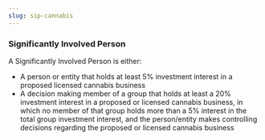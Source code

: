 ```yaml
---
slug: sip-cannabis
---
```

### Significantly Involved Person

A Significantly Involved Person is either:
- A person or entity that holds at least 5% investment interest in a proposed licensed cannabis business
- A decision making member of a group that holds at least a 20% investment interest in a proposed or licensed cannabis business, in which no member of that group holds more than a 5% interest in the total group investment interest, and the person/entity makes controlling decisions regarding the proposed or licensed cannabis business
